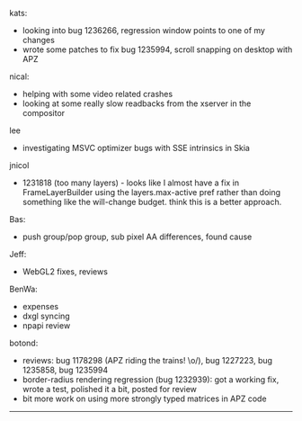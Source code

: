 kats:
* looking into bug 1236266, regression window points to one of my changes
* wrote some patches to fix bug 1235994, scroll snapping on desktop with APZ



nical:
* helping with some video related crashes
* looking at some really slow readbacks from the xserver in the compositor



lee
* investigating MSVC optimizer bugs with SSE intrinsics in Skia



jnicol
* 1231818 (too many layers) - looks like I almost have a fix in FrameLayerBuilder using the layers.max-active pref rather than doing something like the will-change budget. think this is a better approach. 



Bas:
* push group/pop group, sub pixel AA differences, found cause



Jeff:
* WebGL2 fixes, reviews



BenWa:
* expenses
* dxgl syncing
* npapi review



botond:
  - reviews: bug 1178298 (APZ riding the trains! \o/), bug 1227223, bug 1235858, bug 1235994
  - border-radius rendering regression (bug 1232939): got a working fix, wrote a test, polished it a bit, posted for review
  - bit more work on using more strongly typed matrices in APZ code

________________


